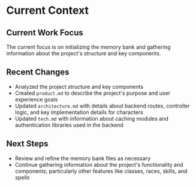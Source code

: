 # Current Context

## Current Work Focus
The current focus is on initializing the memory bank and gathering information about the project's structure and key components.

## Recent Changes
- Analyzed the project structure and key components
- Created `product.md` to describe the project's purpose and user experience goals
- Updated `architecture.md` with details about backend routes, controller logic, and key implementation details for characters
- Updated `tech.md` with information about caching modules and authentication libraries used in the backend

## Next Steps
- Review and refine the memory bank files as necessary
- Continue gathering information about the project's functionality and components, particularly other features like classes, races, skills, and spells